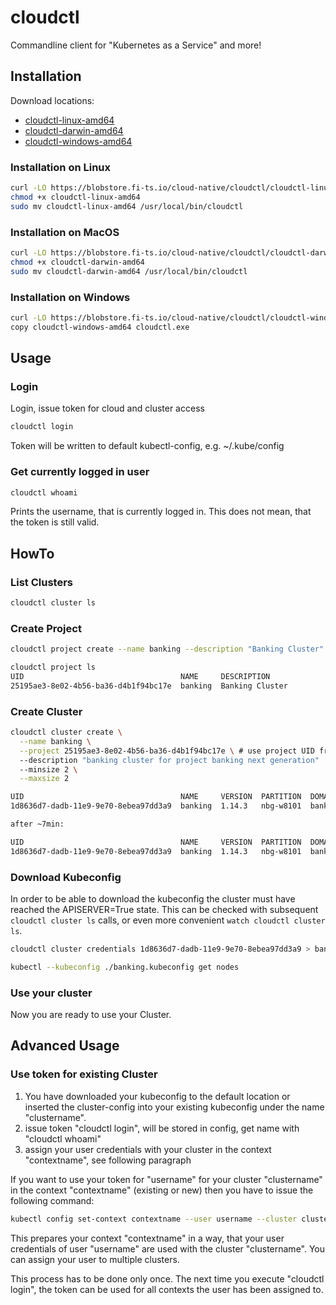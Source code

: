 # cloudctl

Commandline client for "Kubernetes as a Service" and more!

## Installation

Download locations:

* [cloudctl-linux-amd64](https://blobstore.fi-ts.io/cloud-native/cloudctl/cloudctl-linux-amd64)
* [cloudctl-darwin-amd64](https://blobstore.fi-ts.io/cloud-native/cloudctl/cloudctl-darwin-amd64)
* [cloudctl-windows-amd64](https://blobstore.fi-ts.io/cloud-native/cloudctl/cloudctl-windows-amd64)

### Installation on Linux

```bash
curl -LO https://blobstore.fi-ts.io/cloud-native/cloudctl/cloudctl-linux-amd64
chmod +x cloudctl-linux-amd64
sudo mv cloudctl-linux-amd64 /usr/local/bin/cloudctl
```

### Installation on MacOS

```bash
curl -LO https://blobstore.fi-ts.io/cloud-native/cloudctl/cloudctl-darwin-amd64
chmod +x cloudctl-darwin-amd64
sudo mv cloudctl-darwin-amd64 /usr/local/bin/cloudctl
```

### Installation on Windows

```bash
curl -LO https://blobstore.fi-ts.io/cloud-native/cloudctl/cloudctl-windows-amd64
copy cloudctl-windows-amd64 cloudctl.exe
```

## Usage

### Login

Login, issue token for cloud and cluster access

```bash
cloudctl login
```

Token will be written to default kubectl-config, e.g. ~/.kube/config

### Get currently logged in user

```bash
cloudctl whoami
```

Prints the username, that is currently logged in. This does not mean, that the token is still valid.

## HowTo

### List Clusters

```bash
cloudctl cluster ls
```

### Create Project

```bash
cloudctl project create --name banking --description "Banking Cluster"

cloudctl project ls
UID                                   NAME     DESCRIPTION
25195ae3-8e02-4b56-ba36-d4b1f94bc17e  banking  Banking Cluster
```

### Create Cluster

```bash
cloudctl cluster create \
  --name banking \
  --project 25195ae3-8e02-4b56-ba36-d4b1f94bc17e \ # use project UID from the cloudctl project ls|create call
  --description "banking cluster for project banking next generation"
  --minsize 2 \
  --maxsize 2

UID                                   NAME     VERSION  PARTITION  DOMAIN                               OPERATION  PROGRESS          APISERVER  CONTROL  NODES  SYSTEM  SIZE   AGE
1d8636d7-dadb-11e9-9e70-8ebea97dd3a9  banking  1.14.3   nbg-w8101  banking.pd25ml.cluster.metal-pod.io  Succeeded  0% [Create]                                          2/2    1m

after ~7min:

UID                                   NAME     VERSION  PARTITION  DOMAIN                               OPERATION  PROGRESS          APISERVER  CONTROL  NODES  SYSTEM  SIZE   AGE
1d8636d7-dadb-11e9-9e70-8ebea97dd3a9  banking  1.14.3   nbg-w8101  banking.pd25ml.cluster.metal-pod.io  Succeeded  100% [Reconcile]  True       True     True   True    2/2  9m

```

### Download Kubeconfig

In order to be able to download the kubeconfig the cluster must have reached the APISERVER=True state.
This can be checked with subsequent `cloudctl cluster ls` calls, or even more convenient `watch cloudctl cluster ls`.

```bash
cloudctl cluster credentials 1d8636d7-dadb-11e9-9e70-8ebea97dd3a9 > banking.kubeconfig

kubectl --kubeconfig ./banking.kubeconfig get nodes

```

### Use your cluster

Now you are ready to use your Cluster.

## Advanced Usage

### Use token for existing Cluster

1. You have downloaded your kubeconfig to the default location or inserted the cluster-config into your existing kubeconfig under the name "clustername".
2. issue token "cloudctl login", will be stored in config, get name with "cloudctl whoami"
3. assign your user credentials with your cluster in the context "contextname", see following paragraph

If you want to use your token for "username" for your cluster "clustername" in the context "contextname" (existing or new) then you have to issue the following command:

```bash
kubectl config set-context contextname --user username --cluster clustername [--namespace=mynamespace]
```

This prepares your context "contextname" in a way, that your user credentials of user "username" are used with the cluster "clustername".
You can assign your user to multiple clusters.

This process has to be done only once. The next time you execute "cloudctl login", the token can be used for all contexts the user has been assigned to.

